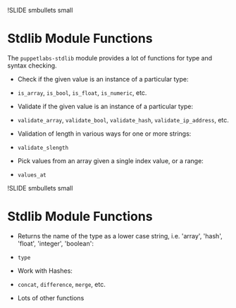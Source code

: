 !SLIDE smbullets small
# Stdlib Module Functions

The `puppetlabs-stdlib` module provides a lot of functions for type and syntax checking.

* Check if the given value is an instance of a particular type:
 * `is_array`, `is_bool`, `is_float`, `is_numeric`, etc.

* Validate if the given value is an instance of a particular type:
 * `validate_array`, `validate_bool`, `validate_hash`, `validate_ip_address`, etc.

* Validation of length in various ways for one or more strings:
 * `validate_slength`

* Pick values from an array given a single index value, or a range:
 * `values_at`

!SLIDE smbullets small
# Stdlib Module Functions

* Returns the name of the type as a lower case string, i.e. 'array', 'hash', 'float', 'integer', 'boolean':
 * `type`

* Work with Hashes:
 * `concat`, `difference`, `merge`, etc.

* Lots of other functions
